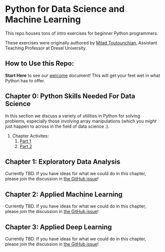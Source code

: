 # Python for Data Science and Machine Learning
This repo houses tons of intro exercises for beginner Python programmers.

These exercises were originally authored by [Milad Toutounchian](https://www.linkedin.com/in/milad-amir-toutounchian-84508128/), Assistant Teaching Professor at Drexel University.

## How to Use this Repo:

**Start Here** to see our [welcome](https://github.com/UPstartDeveloper/Python-Literacy-Project/blob/main/welcome/Hello_Python_TLDR.md) document! This will get your feet wet in what Python has to offer.

## Chapter 0: Python Skills Needed For Data Science
In this section we discuss a variety of utilities in Python for solving problems, especially those involving array manipulations (which you *might* just happen to across in the field of data science :).

1. Chapter Activites:
    1. [Part 1](https://github.com/UPstartDeveloper/Python-Literacy-Project/blob/main/chapter0-exercises/chapter_0_part1.ipynb)
    2. [Part 2](https://github.com/UPstartDeveloper/Python-Literacy-Project/blob/main/chapter0-exercises/chapter_0_part2.ipynb)

## Chapter 1: Exploratory Data Analysis
Currently TBD. If you have ideas for what we could do in this chapter, please join the discussion in [the GitHub issue](https://github.com/UPstartDeveloper/Python-Literacy-Project/issues/5)!

## Chapter 2: Applied Machine Learning
Currently TBD. If you have ideas for what we could do in this chapter, please join the discussion in [the GitHub issue](https://github.com/UPstartDeveloper/Python-Literacy-Project/issues/6)!

## Chapter 3: Applied Deep Learning
Currently TBD. If you have ideas for what we could do in this chapter, please join the discussion in [the GitHub issue](https://github.com/UPstartDeveloper/Python-Literacy-Project/issues/7)!
